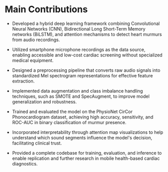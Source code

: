 # Main Contributions

- Developed a hybrid deep learning framework combining Convolutional Neural Networks (CNN), Bidirectional Long Short-Term Memory networks (BiLSTM), and attention mechanisms to detect heart murmurs from audio recordings.

- Utilized smartphone microphone recordings as the data source, enabling accessible and low-cost cardiac screening without specialized medical equipment.

- Designed a preprocessing pipeline that converts raw audio signals into standardized Mel spectrogram representations for effective feature extraction.

- Implemented data augmentation and class imbalance handling techniques, such as SMOTE and SpecAugment, to improve model generalization and robustness.

- Trained and evaluated the model on the PhysioNet CirCor Phonocardiogram dataset, achieving high accuracy, sensitivity, and ROC-AUC in binary classification of murmur presence.

- Incorporated interpretability through attention map visualizations to help understand which sound segments influence the model's decision, facilitating clinical trust.

- Provided a complete codebase for training, evaluation, and inference to enable replication and further research in mobile health-based cardiac diagnostics.
